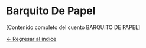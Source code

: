 # Barquito De Papel

[Contenido completo del cuento BARQUITO DE PAPEL]

[← Regresar al índice](index.md)

